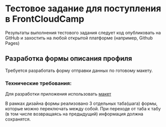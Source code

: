 # Тестовое задание для поступления в FrontCloudCamp
Результаты выполнения тестового задания следует код опубликовать на GitHub и захостить на любой открытой платформе (например, Github Pages) 

## Разработка формы описания профиля
Требуется разработать форму отправки данных по готовому макету.

### Технические требования:
Для разработки приложения использовать [макет](https://www.figma.com/file/rzIp6awR6dGFVrcxcCEwzD/FrontCloudCamp?type=design&node-id=0-1&t=txYEkm69bRXkp06a-0)

В рамках дизайна формы реализовано 3 отдельных таба(шага) формы, которые можно переключать между собой. При переходе от таба к табу (в том числе возвращаясь на предыдущий) информация должна сохранятся.
